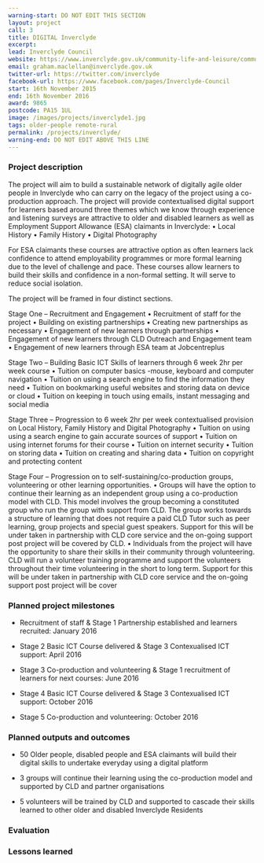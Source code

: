 ```yaml
---
warning-start: DO NOT EDIT THIS SECTION
layout: project
call: 3
title: DIGITAL Inverclyde
excerpt: 
lead: Inverclyde Council
website: https://www.inverclyde.gov.uk/community-life-and-leisure/community-learning-development
email: graham.maclellan@inverclyde.gov.uk
twitter-url: https://twitter.com/inverclyde
facebook-url: https://www.facebook.com/pages/Inverclyde-Council
start: 16th November 2015
end: 16th November 2016 
award: 9865
postcode: PA15 1UL
image: /images/projects/inverclyde1.jpg
tags: older-people remote-rural
permalink: /projects/inverclyde/
warning-end: DO NOT EDIT ABOVE THIS LINE
---
```


### Project description

The project will aim to build a sustainable network of digitally agile older people in Inverclyde who can carry on the legacy of the project using a co-production approach. The project will provide contextualised digital support for learners based around three themes which we know through experience and listening surveys are attractive to older and disabled learners as well as Employment Support Allowance (ESA) claimants in Inverclyde: 
•	Local History 
•	Family History 
•	Digital Photography 

For ESA claimants these courses are attractive option as often learners lack confidence to attend employability programmes or more formal learning due to the level of challenge and pace. These courses allow learners to build their skills and confidence in a non-formal setting. It will serve to reduce social isolation. 

The project will be framed in four distinct sections. 

Stage One – Recruitment and Engagement 
•	Recruitment of staff for the project 
•	Building on existing partnerships 
•	Creating new partnerships as necessary 
•	Engagement of new learners through partnerships 
•	Engagement of new learners through CLD Outreach and Engagement team 
•	Engagement of new learners through ESA team at Jobcentreplus 

Stage Two – Building Basic ICT Skills of learners through 6 week 2hr per week course 
•	Tuition on computer basics -mouse, keyboard and computer navigation 
•	Tuition on using a search engine to find the information they need 
•	Tuition on bookmarking useful websites and storing data on device or cloud 
•	Tuition on keeping in touch using emails, instant messaging and social media 

Stage Three – Progression to 6 week 2hr per week contextualised provision on Local History, Family History and Digital Photography 
•	Tuition on using using a search engine to gain accurate sources of support 
•	Tuition on using internet forums for their course 
•	Tuition on internet security 
•	Tuition on storing data 
•	Tuition on creating and sharing data 
•	Tuition on copyright and protecting content 

Stage Four – Progression on to self-sustaining/co-production groups, volunteering or other learning opportunities. 
•	Groups will have the option to continue their learning as an independent group using a co-production model with CLD. This model involves the group becoming a constituted group who run the group with support from CLD. The group works towards a structure of learning that does not require a paid CLD Tutor such as peer learning, group projects and special guest speakers. Support for this will be under taken in partnership with CLD core service and the on-going support post project will be covered by CLD. 
•	Individuals from the project will have the opportunity to share their skills in their community through volunteering. CLD will run a volunteer training programme and support the volunteers throughout their time volunteering in the short to long term. Support for this will be under taken in partnership with CLD core service and the on-going support post project will be cover

### Planned project milestones

* Recruitment of staff & Stage 1 Partnership established and learners recruited: January 2016

* Stage 2 Basic ICT Course delivered & Stage 3 Contexualised ICT support: April 2016

* Stage 3 Co-production and volunteering & Stage 1 recruitment of learners for next courses: June 2016

* Stage 4 Basic ICT Course delivered & Stage 3 Contexualised ICT support: October 2016

* Stage 5 Co-production and volunteering: October 2016

### Planned outputs and outcomes

* 50 Older people, disabled people and ESA claimants will build their digital skills to undertake everyday using a digital platform

* 3 groups will continue their learning using the co-production model and supported by CLD and partner organisations

* 5 volunteers will be trained by CLD and supported to cascade their skills learned to other older and disabled Inverclyde Residents

### Evaluation


### Lessons learned



